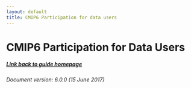 ```yaml
---
layout: default
title: CMIP6 Participation for data users
---
```


# CMIP6 Participation for Data Users
##### [Link back to guide homepage][guide]

###### Document version: 6.0.0 (15 June 2017)

[guide]: index.html